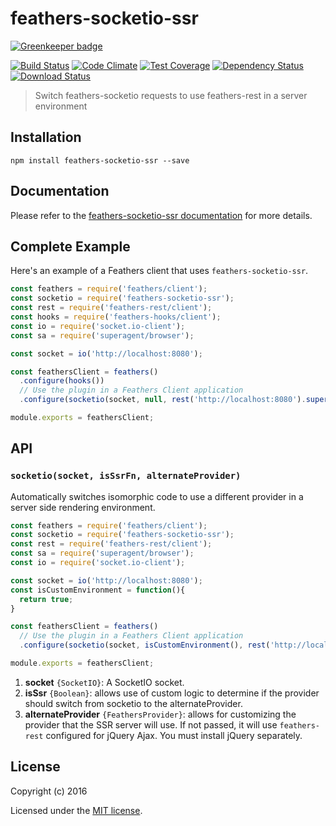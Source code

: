 # feathers-socketio-ssr

[![Greenkeeper badge](https://badges.greenkeeper.io/feathersjs/feathers-socketio-ssr.svg)](https://greenkeeper.io/)

[![Build Status](https://travis-ci.org/feathersjs/feathers-socketio-ssr.png?branch=master)](https://travis-ci.org/feathersjs/feathers-socketio-ssr)
[![Code Climate](https://codeclimate.com/github/feathersjs/feathers-socketio-ssr/badges/gpa.svg)](https://codeclimate.com/github/feathersjs/feathers-socketio-ssr)
[![Test Coverage](https://codeclimate.com/github/feathersjs/feathers-socketio-ssr/badges/coverage.svg)](https://codeclimate.com/github/feathersjs/feathers-socketio-ssr/coverage)
[![Dependency Status](https://img.shields.io/david/feathersjs/feathers-socketio-ssr.svg?style=flat-square)](https://david-dm.org/feathersjs/feathers-socketio-ssr)
[![Download Status](https://img.shields.io/npm/dm/feathers-socketio-ssr.svg?style=flat-square)](https://www.npmjs.com/package/feathers-socketio-ssr)

> Switch feathers-socketio requests to use feathers-rest in a server environment

## Installation

```
npm install feathers-socketio-ssr --save
```

## Documentation

Please refer to the [feathers-socketio-ssr documentation](http://docs.feathersjs.com/ecosystem/feathers-socketio-ssr/) for more details.

## Complete Example

Here's an example of a Feathers client that uses `feathers-socketio-ssr`. 

```js
const feathers = require('feathers/client');
const socketio = require('feathers-socketio-ssr');
const rest = require('feathers-rest/client');
const hooks = require('feathers-hooks/client');
const io = require('socket.io-client');
const sa = require('superagent/browser');

const socket = io('http://localhost:8080');

const feathersClient = feathers()
  .configure(hooks())
  // Use the plugin in a Feathers Client application
  .configure(socketio(socket, null, rest('http://localhost:8080').superagent(sa)));

module.exports = feathersClient;
```

## API

### `socketio(socket, isSsrFn, alternateProvider)`
Automatically switches isomorphic code to use a different provider in a server side rendering environment.

```js
const feathers = require('feathers/client');
const socketio = require('feathers-socketio-ssr');
const rest = require('feathers-rest/client');
const sa = require('superagent/browser');
const io = require('socket.io-client');

const socket = io('http://localhost:8080');
const isCustomEnvironment = function(){
  return true;
}

const feathersClient = feathers()
  // Use the plugin in a Feathers Client application
  .configure(socketio(socket, isCustomEnvironment(), rest('http://localhost:8080').superagent(sa)));

module.exports = feathersClient;
```

1. **socket** `{SocketIO}`: A SocketIO socket.
2. **isSsr** `{Boolean}`: allows use of custom logic to determine if the provider should switch from socketio to the alternateProvider.
3. **alternateProvider** `{FeathersProvider}`: allows for customizing the provider that the SSR server will use.  If not passed, it will use `feathers-rest` configured for jQuery Ajax.  You must install jQuery separately.

## License

Copyright (c) 2016

Licensed under the [MIT license](LICENSE).
